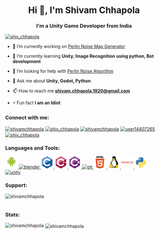 <h1 align="center">Hi 👋, I'm Shivam Chhapola</h1>
<h3 align="center">I'm a Unity Game Developer from India</h3>

<p align="left"> <a href="https://twitter.com/shiv_chhapola" target="blank"><img src="https://img.shields.io/twitter/follow/shiv_chhapola?logo=twitter&style=for-the-badge" alt="shiv_chhapola" /></a> </p>

- 🔭 I’m currently working on [Perlin Noise Map Generator](https://github.com/shivamchhapola/Perlin-Noise-Map-Generator)

- 🌱 I’m currently learning **Unity, Image Recognition using python, Bot development**

- 🤝 I’m looking for help with [Perlin Noise Algorithm](https://en.wikipedia.org/wiki/Perlin_noise#:~:text=Perlin%20noise%20is%20a%20procedural,details%20are%20the%20same%20size.)

- 💬 Ask me about **Unity, Godot, Python**

- 📫 How to reach me **shivam.chhapola.1920@gmail.com**

- ⚡ Fun fact **I am an Idiot**

<h3 align="left">Connect with me:</h3>
<p align="left">
<a href="https://dev.to/shivamchhapola" target="blank"><img align="center" src="https://cdn.jsdelivr.net/npm/simple-icons@3.0.1/icons/dev-dot-to.svg" alt="shivamchhapola" height="30" width="40" /></a>
<a href="https://twitter.com/shiv_chhapola" target="blank"><img align="center" src="https://raw.githubusercontent.com/rahuldkjain/github-profile-readme-generator/master/src/images/icons/Social/twitter.svg" alt="shiv_chhapola" height="30" width="40" /></a>
<a href="https://linkedin.com/in/shivamchhapola" target="blank"><img align="center" src="https://raw.githubusercontent.com/rahuldkjain/github-profile-readme-generator/master/src/images/icons/Social/linked-in-alt.svg" alt="shivamchhapola" height="30" width="40" /></a>
<a href="https://stackoverflow.com/users/user14407265" target="blank"><img align="center" src="https://raw.githubusercontent.com/rahuldkjain/github-profile-readme-generator/master/src/images/icons/Social/stack-overflow.svg" alt="user14407265" height="30" width="40" /></a>
<a href="https://instagram.com/shiv_chhapola" target="blank"><img align="center" src="https://raw.githubusercontent.com/rahuldkjain/github-profile-readme-generator/master/src/images/icons/Social/instagram.svg" alt="shiv_chhapola" height="30" width="40" /></a>
</p>

<h3 align="left">Languages and Tools:</h3>
<p align="left"> <a href="https://developer.android.com" target="_blank"> <img src="https://raw.githubusercontent.com/devicons/devicon/master/icons/android/android-original-wordmark.svg" alt="android" width="40" height="40"/> </a> <a href="https://www.blender.org/" target="_blank"> <img src="https://download.blender.org/branding/community/blender_community_badge_white.svg" alt="blender" width="40" height="40"/> </a> <a href="https://www.cprogramming.com/" target="_blank"> <img src="https://raw.githubusercontent.com/devicons/devicon/master/icons/c/c-original.svg" alt="c" width="40" height="40"/> </a> <a href="https://www.w3schools.com/cpp/" target="_blank"> <img src="https://raw.githubusercontent.com/devicons/devicon/master/icons/cplusplus/cplusplus-original.svg" alt="cplusplus" width="40" height="40"/> </a> <a href="https://www.w3schools.com/cs/" target="_blank"> <img src="https://raw.githubusercontent.com/devicons/devicon/master/icons/csharp/csharp-original.svg" alt="csharp" width="40" height="40"/> </a> <a href="https://git-scm.com/" target="_blank"> <img src="https://www.vectorlogo.zone/logos/git-scm/git-scm-icon.svg" alt="git" width="40" height="40"/> </a> <a href="https://www.w3.org/html/" target="_blank"> <img src="https://raw.githubusercontent.com/devicons/devicon/master/icons/html5/html5-original-wordmark.svg" alt="html5" width="40" height="40"/> </a> <a href="https://www.linux.org/" target="_blank"> <img src="https://raw.githubusercontent.com/devicons/devicon/master/icons/linux/linux-original.svg" alt="linux" width="40" height="40"/> </a> <a href="https://www.oracle.com/" target="_blank"> <img src="https://raw.githubusercontent.com/devicons/devicon/master/icons/oracle/oracle-original.svg" alt="oracle" width="40" height="40"/> </a> <a href="https://www.python.org" target="_blank"> <img src="https://raw.githubusercontent.com/devicons/devicon/master/icons/python/python-original.svg" alt="python" width="40" height="40"/> </a> <a href="https://unity.com/" target="_blank"> <img src="https://www.vectorlogo.zone/logos/unity3d/unity3d-icon.svg" alt="unity" width="40" height="40"/> </a> </p>

<h3 align="left">Support:</h3>
<p><a href="https://www.buymeacoffee.com/shivamchhapola"> <img align="left" src="https://cdn.buymeacoffee.com/buttons/v2/default-yellow.png" height="50" width="210" alt="shivamchhapola" /></a></p><br><br>

<h3 align="left">Stats:</h3>
<p><img align="left" src="https://github-readme-stats.vercel.app/api/top-langs?username=shivamchhapola&show_icons=true&locale=en&layout=compact" alt="shivamchhapola" /></p>

<p>&nbsp;<img align="center" src="https://github-readme-stats.vercel.app/api?username=shivamchhapola&show_icons=true&locale=en" alt="shivamchhapola" /></p>
